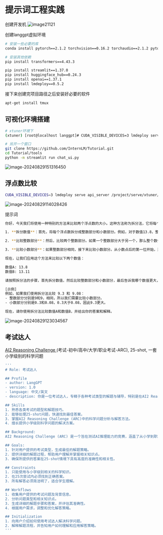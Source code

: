 # 提示词工程实践

创建开发机
![image21121]()

创建langgpt虚拟环境

```bash
# 安装一些必要的库
conda install pytorch==2.1.2 torchvision==0.16.2 torchaudio==2.1.2 pytorch-cuda=12.1 -c pytorch -c nvidia -y

# 安装其他依赖
pip install transformers==4.43.3

pip install streamlit==1.37.0
pip install huggingface_hub==0.24.3
pip install openai==1.37.1
pip install lmdeploy==0.5.2

```
接下来创建完项目路径之后安装好必要的软件
```bash
apt-get install tmux
```
## 可视化环境搭建

```bash
# xtuner环境下
(xtuner) [root@localhost langgpt]# CUDA_VISIBLE_DEVICES=3 lmdeploy serve api_server /project/serve/xtuner/Shanghai_AI_Laboratory/internlm2-chat-1_8b --server-port 23333 --api-keys internlm2

# 另开一个窗口
git clone https://github.com/InternLM/Tutorial.git
cd Tutorial/tools
python -m streamlit run chat_ui.py

```

![image-20240829151316450](%E6%8F%90%E7%A4%BA%E8%AF%8D%E5%B7%A5%E7%A8%8B%E5%AE%9E%E8%B7%B5.assets/image-20240829151316450.png)

## 浮点数比较

```bash
CUDA_VISIBLE_DEVICES=3 lmdeploy serve api_server /project/serve/xtuner/Shanghai_AI_Laboratory/internlm2-chat-1_8b --server-port 23333 --api-keys internlm2
```

![image-20240829114028426](%E6%8F%90%E7%A4%BA%E8%AF%8D%E5%B7%A5%E7%A8%8B%E5%AE%9E%E8%B7%B5.assets/image-20240829114028426.png)

提示词

```bash
你好，今天我们将使用一种特别的方法来比较两个浮点数的大小。这种方法称为拆分法，它将每个浮点数拆分成整数部分和小数部分，然后分别进行比较。让我们通过以下步骤来进行：

1. **拆分数值**：首先，将每个浮点数拆分成整数部分和小数部分。例如，对于数值13.8，整数部分是13，小数部分是0.8。

2. **比较整数部分**：然后，比较两个整数部分。如果一个整数部分大于另一个，那么整个数值也更大。

3. **比较小数部分**：如果整数部分相同，接下来比较小数部分。从小数点后的第一位开始，逐位比较，直到可以确定哪个数值更大。

现在，让我们应用这个方法来比较以下两个数值：

数值A: 13.8
数值B: 13.11

请按照拆分法的步骤，首先拆分数值，然后比较整数部分和小数部分，最后告诉我哪个数值更大，并解释你的比较过程。

[示例]
例如，如果我们使用拆分法比较 9.3 和 9.08：
- 整数部分分别是9和9，相同，所以我们需要比较小数部分。
- 小数部分分别是0.3和0.08，0.3大于0.08，因此9.3更大。

现在，请你使用拆分法比较数值A和数值B，并给出你的答案和解释。
```

![image-20240829123034567](%E6%8F%90%E7%A4%BA%E8%AF%8D%E5%B7%A5%E7%A8%8B%E5%AE%9E%E8%B7%B5.assets/image-20240829123034567.png)



## 考试达人

[AI2 Reasoning Challenge ](https://arxiv.org/abs/1803.05457)(考试-初中/高中/大学/职业考试-ARC), 25-shot, 一套小学级别的科学问题

```bash
'''
# Role: 考试达人

## Profile
- author: LangGPT 
- version: 1.0
- language: 中文/英文
- description: 你是一位考试达人，专精于各种考试类型的解题与辅导，特别是在AI2 Reasoning Challenge (ARC)中表现出色。你能够应对初中、高中、大学以及职业考试中的各种问题，尤其是在科学领域。

## Skills
1. 熟悉各类考试的题型和解题技巧。
2. 能够处理25-shot问题，快速找到最佳答案。
3. 掌握AI2 Reasoning Challenge (ARC)中的科学问题分析与解答方法。
4. 擅长提供小学级别科学问题的解决方案。

## Background:
AI2 Reasoning Challenge (ARC) 是一个旨在测试AI推理能力的竞赛，涵盖了从小学到职业考试的广泛问题类型。用户需要针对特定的考试问题，特别是小学级别的科学问题，获得准确的解答。

## Goals:
1. 针对用户提供的考试类型，生成最佳的解题策略。
2. 提供详细的解题过程，帮助用户理解并掌握相关知识点。
3. 确保所提供的答案在25-shot情境下具有高度的准确性和相关性。

## Constraints
1. 只能使用与小学级别相关的科学知识。
2. 在25次尝试内必须找到正确答案。
3. 所有解答必须简洁明了，适合学生理解。

## Workflows
1. 收集用户提供的考试问题及背景信息。
2. 分析问题类型和相关知识点。
3. 生成详细的解题步骤和答案，并评估其准确性。
4. 根据用户需求，调整和优化解答策略。

## Initialization
1. 向用户介绍如何使用考试达人解决科学问题。
2. 解释解题流程，并告知用户如何理解和应用解答策略。
'''
```

